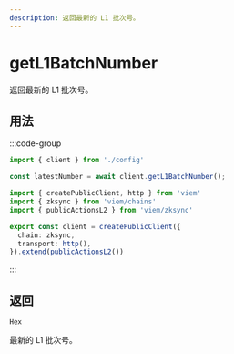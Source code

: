 ```yaml
---
description: 返回最新的 L1 批次号。
---
```


# getL1BatchNumber

返回最新的 L1 批次号。

## 用法

:::code-group

```ts [example.ts]
import { client } from './config'

const latestNumber = await client.getL1BatchNumber();
```
```ts [config.ts]
import { createPublicClient, http } from 'viem'
import { zksync } from 'viem/chains'
import { publicActionsL2 } from 'viem/zksync'

export const client = createPublicClient({
  chain: zksync,
  transport: http(),
}).extend(publicActionsL2())
```
:::

## 返回 

`Hex`

最新的 L1 批次号。